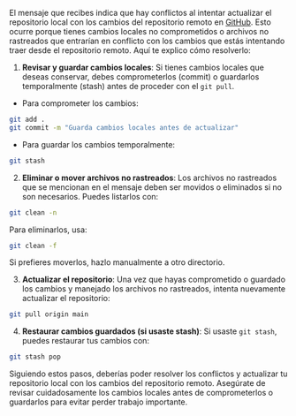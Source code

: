El mensaje que recibes indica que hay conflictos al intentar actualizar el repositorio local con los cambios del repositorio remoto en [GitHub](https://github.com/). Esto ocurre porque tienes cambios locales no comprometidos o archivos no rastreados que entrarían en conflicto con los cambios que estás intentando traer desde el repositorio remoto. Aquí te explico cómo resolverlo:

1. **Revisar y guardar cambios locales**: Si tienes cambios locales que deseas conservar, debes comprometerlos (commit) o guardarlos temporalmente (stash) antes de proceder con el `git pull`.

- Para comprometer los cambios:

```bash
git add .
git commit -m "Guarda cambios locales antes de actualizar"
```

- Para guardar los cambios temporalmente:

```bash
git stash
```

2. **Eliminar o mover archivos no rastreados**: Los archivos no rastreados que se mencionan en el mensaje deben ser movidos o eliminados si no son necesarios. Puedes listarlos con:

```bash
git clean -n
```

Para eliminarlos, usa:

```bash
git clean -f
```

Si prefieres moverlos, hazlo manualmente a otro directorio.

3. **Actualizar el repositorio**: Una vez que hayas comprometido o guardado los cambios y manejado los archivos no rastreados, intenta nuevamente actualizar el repositorio:

```bash
git pull origin main
```

4. **Restaurar cambios guardados (si usaste stash)**: Si usaste `git stash`, puedes restaurar tus cambios con:

```bash
git stash pop
```

Siguiendo estos pasos, deberías poder resolver los conflictos y actualizar tu repositorio local con los cambios del repositorio remoto. Asegúrate de revisar cuidadosamente los cambios locales antes de comprometerlos o guardarlos para evitar perder trabajo importante.
